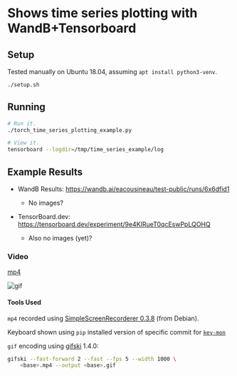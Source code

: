 # Shows time series plotting with WandB+Tensorboard

## Setup

Tested manually on Ubuntu 18.04, assuming `apt install python3-venv`.

```sh
./setup.sh
```

## Running

```sh
# Run it.
./torch_time_series_plotting_example.py

# View it.
tensorboard --logdir=/tmp/time_series_example/log
```

## Example Results

* WandB Results: <https://wandb.ai/eacousineau/test-public/runs/6x6dfid1>
    * No images?

* TensorBoard.dev: <https://tensorboard.dev/experiment/9e4KIRueT0qcEswPpLQOHQ>
    * Also no images (yet)?

### Video

[mp4](https://user-images.githubusercontent.com/26719449/112756480-57ce7c00-8fb3-11eb-9915-f3d1a6c3e6a6.mp4)

![gif](https://user-images.githubusercontent.com/26719449/112756525-9e23db00-8fb3-11eb-92f7-749b43a57a59.gif)

#### Tools Used

`mp4` recorded using [SimpleScreenRecorderer 0.3.8](https://github.com/MaartenBaert/ssr/releases/tag/0.3.8) (from Debian).

Keyboard shown using `pip` installed version of specific commit for
[`key-mon`](https://github.com/scottkirkwood/key-mon/tree/3785370d0)

`gif` encoding using [gifski](https://gif.ski) 1.4.0:

```sh
gifski --fast-forward 2 --fast --fps 5 --width 1000 \
    <base>.mp4 --output <base>.gif
```
